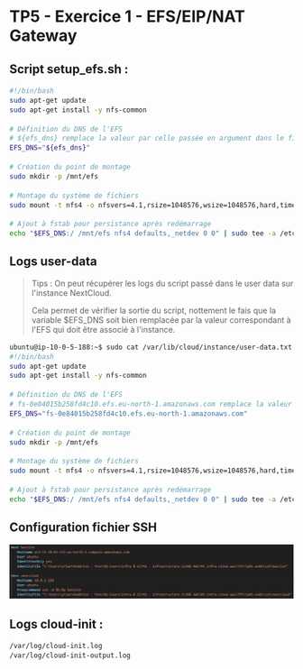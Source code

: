 # TP5 - Exercice 1 - EFS/EIP/NAT Gateway

## Script setup_efs.sh :
```bash
#!/bin/bash
sudo apt-get update
sudo apt-get install -y nfs-common

# Définition du DNS de l'EFS 
# ${efs_dns} remplace la valeur par celle passée en argument dans le fichier ec2.tf
EFS_DNS="${efs_dns}"

# Création du point de montage
sudo mkdir -p /mnt/efs

# Montage du système de fichiers
sudo mount -t nfs4 -o nfsvers=4.1,rsize=1048576,wsize=1048576,hard,timeo=600,retrans=2,noresvport $EFS_DNS:/ /mnt/efs

# Ajout à fstab pour persistance après redémarrage
echo "$EFS_DNS:/ /mnt/efs nfs4 defaults,_netdev 0 0" | sudo tee -a /etc/fstab
```

## Logs user-data
> Tips : On peut récupérer les logs du script passé dans le user data sur l'instance NextCloud.
>
> Cela permet de vérifier la sortie du script, nottement le fais que la variable $EFS_DNS soit bien remplacée par la valeur correspondant à l'EFS qui doit être associé à l'instance.
```bash
ubuntu@ip-10-0-5-188:~$ sudo cat /var/lib/cloud/instance/user-data.txt
#!/bin/bash
sudo apt-get update
sudo apt-get install -y nfs-common

# Définition du DNS de l'EFS 
# fs-0e84015b258fd4c10.efs.eu-north-1.amazonaws.com remplace la valeur par celle passée en argument dans le fichier ec2.tf
EFS_DNS="fs-0e84015b258fd4c10.efs.eu-north-1.amazonaws.com"

# Création du point de montage
sudo mkdir -p /mnt/efs

# Montage du système de fichiers
sudo mount -t nfs4 -o nfsvers=4.1,rsize=1048576,wsize=1048576,hard,timeo=600,retrans=2,noresvport $EFS_DNS:/ /mnt/efs

# Ajout à fstab pour persistance après redémarrage
echo "$EFS_DNS:/ /mnt/efs nfs4 defaults,_netdev 0 0" | sudo tee -a /etc/fstabubuntu@ip-10-0-5-188:~$
```

## Configuration fichier SSH
![alt text](img/ssh_config.png)

## Logs cloud-init :
```bash
/var/log/cloud-init.log
/var/log/cloud-init-output.log
```

